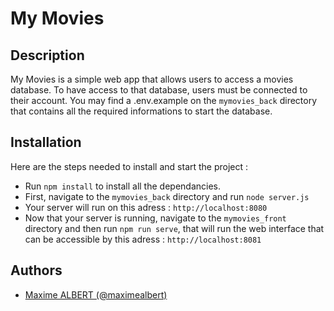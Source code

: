 # My Movies

## Description

My Movies is a simple web app that allows users to access a movies database.
To have access to that database, users must be connected to their account.
You may find a .env.example on the `mymovies_back` directory that contains all the required informations to start the database.

## Installation

Here are the steps needed to install and start the project :
- Run `npm install` to install all the dependancies.
- First, navigate to the `mymovies_back` directory and run `node server.js`
- Your server will run on this adress : `http://localhost:8080`
- Now that your server is running, navigate to the `mymovies_front` directory and then run `npm run serve`, that will run the web interface that can be accessible by this adress : `http://localhost:8081`

## Authors

- [Maxime ALBERT (@maximealbert)](https://github.com/maximealbert)

